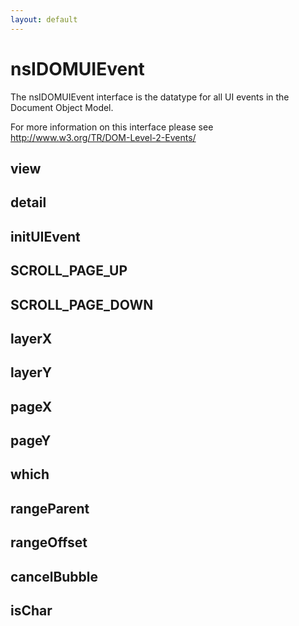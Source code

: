 ```yaml
---
layout: default
---
```


# nsIDOMUIEvent #

The nsIDOMUIEvent interface is the datatype for all UI events in the
Document Object Model.

For more information on this interface please see
http://www.w3.org/TR/DOM-Level-2-Events/


## view ##

## detail ##

## initUIEvent ##

## SCROLL_PAGE_UP ##

## SCROLL_PAGE_DOWN ##

## layerX ##

## layerY ##

## pageX ##

## pageY ##

## which ##

## rangeParent ##

## rangeOffset ##

## cancelBubble ##

## isChar ##
